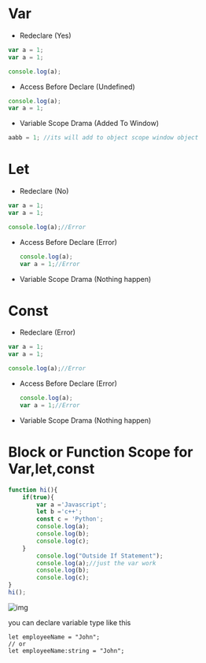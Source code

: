 # Var

- Redeclare (Yes)

```js
var a = 1;
var a = 1;

console.log(a);
```

- Access Before Declare (Undefined)

```js
console.log(a);
var a = 1;
```

- Variable Scope Drama (Added To Window)

```js
aabb = 1; //its will add to object scope window object
```

# Let

- Redeclare (No)

```js
var a = 1;
var a = 1;

console.log(a);//Error
```

- Access Before Declare (Error)

  ```js
  console.log(a);
  var a = 1;//Error
  ```

- Variable Scope Drama (Nothing happen)

# Const 

- Redeclare (Error)

```js
var a = 1;
var a = 1;

console.log(a);//Error
```

- Access Before Declare (Error)

  ```js
  console.log(a);
  var a = 1;//Error
  ```

- Variable Scope Drama (Nothing happen)



# Block or Function Scope for  Var,let,const

```js
function hi(){
    if(true){
        var a ='Javascript';
        let b ='c++';
        const c = 'Python';
        console.log(a);
        console.log(b);
        console.log(c);
    }
    	console.log("Outside If Statement");
        console.log(a);//just the var work
        console.log(b);
        console.log(c);
}
hi();
```

![img](https://miro.medium.com/max/700/1*6aIZJll5sYRkRuFNsX9jXw.jpeg)

you can declare variable type like this

```
let employeeName = "John";
// or 
let employeeName:string = "John";
```

